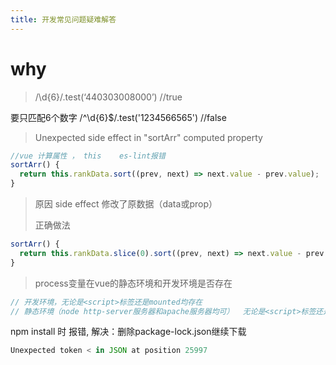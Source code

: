 ```yaml
---
title: 开发常见问题疑难解答
---
```


# why

> /\d{6}/.test(‘440303008000’)    //true

 要只匹配6个数字  /^\d{6}$/.test('1234566565') //false 

   

> Unexpected side effect in "sortArr" computed property

```js
//vue 计算属性 ， this    es-lint报错
sortArr() {
  return this.rankData.sort((prev, next) => next.value - prev.value);
}
```

> 原因 side effect 修改了原数据（data或prop）
>
> 正确做法

```js
sortArr() {
  return this.rankData.slice(0).sort((prev, next) => next.value - prev.value);
}
```

> process变量在vue的静态环境和开发环境是否存在

```js
// 开发环境，无论是<script>标签还是mounted均存在
// 静态环境（node http-server服务器和apache服务器均可）  无论是<script>标签还是mounted均存在
```

npm install 时 报错, 解决：删除package-lock.json继续下载

```js
Unexpected token < in JSON at position 25997
```

